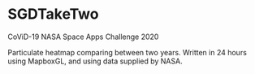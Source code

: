 # SGDTakeTwo
CoViD-19 NASA Space Apps Challenge 2020

Particulate heatmap comparing between two years. Written in 24 hours using MapboxGL, and using data supplied by NASA.
